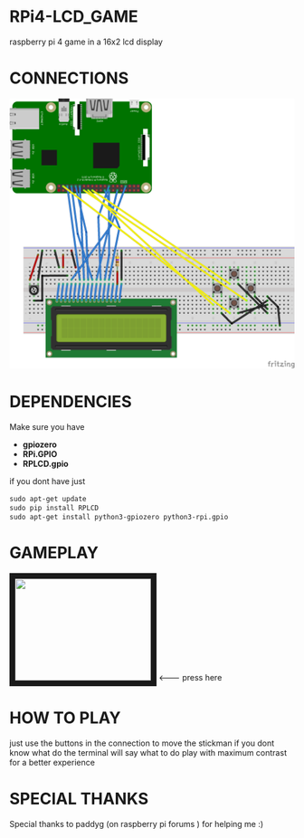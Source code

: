 # RPi4-LCD_GAME
raspberry pi 4 game in a 16x2 lcd display

# CONNECTIONS

 ![Connections](https://github.com/Guacamole-1/LCD_GAME/blob/master/LCD%20png.png)
 
# DEPENDENCIES 
Make sure you have 
 - **gpiozero**
- **RPi.GPIO**
- **RPLCD.gpio**

if you dont have just 
```
sudo apt-get update
sudo pip install RPLCD
sudo apt-get install python3-gpiozero python3-rpi.gpio
```
# GAMEPLAY

<a href="http://www.youtube.com/watch?feature=player_embedded&v=G4lIUJDdov0" target="_blank"><img src="http://img.youtube.com/vi/G4lIUJDdov0/0.jpg" 
alt="" width="240" height="180" border="10" /></a> <--- press here

# HOW TO PLAY

just use the buttons in the connection to move the stickman if you dont know what do the terminal will say what to do
play with maximum contrast for a better experience

# SPECIAL THANKS
Special thanks to paddyg (on raspberry pi forums ) for helping me :)
